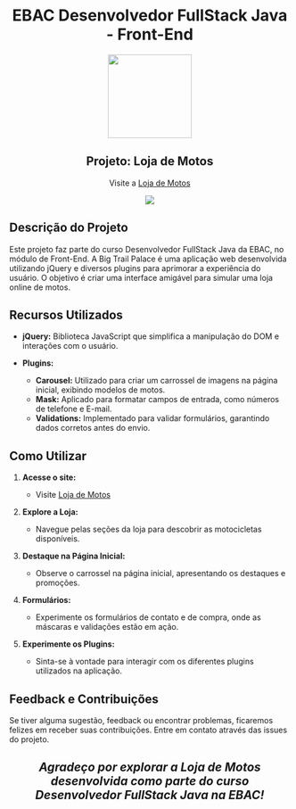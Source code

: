 <div align="center">

  # EBAC Desenvolvedor FullStack Java - Front-End
  <img src="https://i.postimg.cc/3xbR5F7H/rounded-in-photoretrica.png" width="150">

  ## Projeto: Loja de Motos
  Visite a [Loja de Motos](https://ebac-proj-big-trail-palace.vercel.app/)
  
  <img src="https://i.postimg.cc/PJCRFDWK/screencapture-ebac-proj-big-trail-palace-vercel-app-2023-11-22-16-51-59.png">
</div>

## Descrição do Projeto

Este projeto faz parte do curso Desenvolvedor FullStack Java da EBAC, no módulo de Front-End. A Big Trail Palace é uma aplicação web desenvolvida utilizando jQuery e diversos plugins para aprimorar a experiência do usuário. O objetivo é criar uma interface amigável para simular uma loja online de motos.

## Recursos Utilizados

- **jQuery:** Biblioteca JavaScript que simplifica a manipulação do DOM e interações com o usuário.

- **Plugins:**
  - **Carousel:** Utilizado para criar um carrossel de imagens na página inicial, exibindo modelos de motos.
  - **Mask:** Aplicado para formatar campos de entrada, como números de telefone e E-mail.
  - **Validations:** Implementado para validar formulários, garantindo dados corretos antes do envio.

## Como Utilizar

1. **Acesse o site:**
   - Visite [Loja de Motos](https://ebac-proj-big-trail-palace.vercel.app/)

2. **Explore a Loja:**
   - Navegue pelas seções da loja para descobrir as motocicletas disponíveis.

3. **Destaque na Página Inicial:**
   - Observe o carrossel na página inicial, apresentando os destaques e promoções.

4. **Formulários:**
   - Experimente os formulários de contato e de compra, onde as máscaras e validações estão em ação.

5. **Experimente os Plugins:**
   - Sinta-se à vontade para interagir com os diferentes plugins utilizados na aplicação.

## Feedback e Contribuições

Se tiver alguma sugestão, feedback ou encontrar problemas, ficaremos felizes em receber suas contribuições. Entre em contato através das issues do projeto.

<h2 align="center">
  <i>Agradeço por explorar a Loja de Motos desenvolvida como parte do curso Desenvolvedor FullStack Java na EBAC!</i>
</h2>
